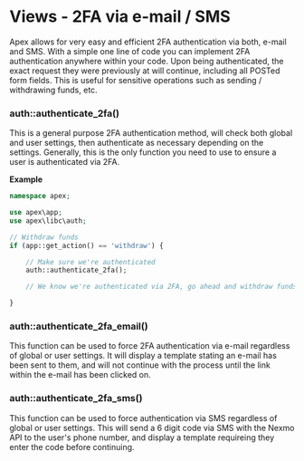 
# Views - 2FA via e-mail / SMS

Apex allows for very easy and efficient 2FA authentication via both, e-mail and SMS.  With a simple one line
of code you can implement 2FA authentication anywhere within your code. Upon being authenticated, the exact
request they were previously at will continue, including all POSTed form fields.  This is useful for sensitive
operations such as sending / withdrawing funds, etc.


### auth::authenticate_2fa()

This is a general purpose 2FA authentication method, will check both global and user settings, then
authenticate as necessary depending on the settings.  Generally, this is the only function you need to use to
ensure a user is authenticated via 2FA.

**Example**

~~~php
namespace apex;

use apex\app;
use apex\libc\auth;

// Withdraw funds
if (app::get_action() == 'withdraw') {

    // Make sure we're authenticated
    auth::authenticate_2fa();

    // We know we're authenticated via 2FA, go ahead and withdraw funds.

}
~~~


### auth::authenticate_2fa_email()

This function can be used to force 2FA authentication via e-mail regardless of global or user settings.  It will display a 
template stating an e-mail has been sent to them, and will not continue with the process until the link within the e-mail has been clicked on.


### auth::authenticate_2fa_sms()

This function can be used to force authentication via SMS regardless of global or user settings.  This will
send a 6 digit code via SMS with the Nexmo API to the user's phone number, and display a template requireing
they enter the code before continuing.



